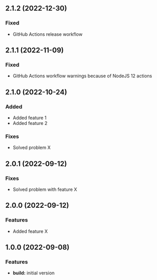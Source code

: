 ## 2.1.2 (2022-12-30)
### Fixed
* GitHub Actions release workflow

## 2.1.1 (2022-11-09)
### Fixed
* GitHub Actions workflow warnings because of NodeJS 12 actions

## 2.1.0 (2022-10-24)
### Added
* Added feature 1
* Added feature 2

### Fixes
* Solved problem X

## 2.0.1 (2022-09-12)
### Fixes
* Solved problem with feature X

## 2.0.0 (2022-09-12)
### Features
* Added feature X

## 1.0.0 (2022-09-08)
### Features
* **build:** initial version
